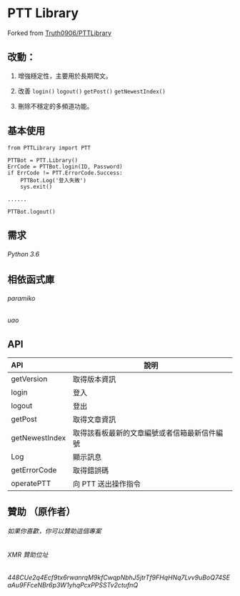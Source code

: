 # PTT Library

Forked from [Truth0906/PTTLibrary](https://github.com/Truth0906/PTTLibrary)

## 改動：

1. 增強穩定性，主要用於長期爬文。

2. 改善 `login()` `logout()` `getPost()` `getNewestIndex()`

3. 刪除不穩定的多頻道功能。



基本使用
-------------------
```
from PTTLibrary import PTT

PTTBot = PTT.Library()
ErrCode = PTTBot.login(ID, Password)
if ErrCode != PTT.ErrorCode.Success:
    PTTBot.Log('登入失敗')
    sys.exit()

......

PTTBot.logout()
```

需求
-------------------
###### Python 3.6

相依函式庫
-------------------
###### paramiko
###### uao

API
-------------------
| API  | 說明|
| :---------- | -----------|
| getVersion   | 取得版本資訊   |
| login   | 登入   |
| logout   | 登出   |
| getPost   | 取得文章資訊   |
| getNewestIndex   | 取得該看板最新的文章編號或者信箱最新信件編號   |
| Log   | 顯示訊息   |
| getErrorCode   | 取得錯誤碼   |
| operatePTT   | 向 PTT 送出操作指令   |

贊助 （原作者）
-------------------
###### 如果你喜歡，你可以贊助這個專案
###### XMR 贊助位址
###### 448CUe2q4Ecf9tx6rwanrqM9kfCwqpNbhJ5jtrTf9FHqHNq7Lvv9uBoQ74SEaAu9FFceNBr6p3W1yhqPcxPPSSTv2ctufnQ
